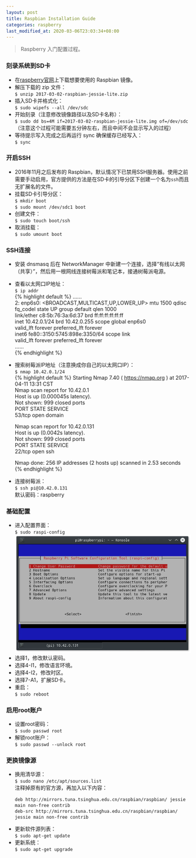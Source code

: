 ```yaml
---
layout: post
title: Raspbian Installation Guide
categories: raspberry
last_modified_at: 2020-03-06T23:03:34+08:00
---
```


> Raspberry 入门配置过程。

<!-- more -->

### 刻录系统到SD卡  
* 在[raspberry官网](https://www.raspberrypi.org/downloads/raspbian/)上下载想要使用的 Raspbian 镜像。  
* 解压下载的 zip 文件：  
  `$ unzip 2017-03-02-raspbian-jessie-lite.zip`  
* 插入SD卡并格式化：  
  `$ sudo wipefs --all /dev/sdc`  
* 开始刻录（注意修改镜像路径以及SD卡名称）：  
  `$ sudo dd bs=4M if=2017-03-02-raspbian-jessie-lite.img of=/dev/sdc`  
  （注意这个过程可能需要五分钟左右，而且中间不会显示写入的过程）  
* 等待提示写入完成之后再运行 sync 确保缓存已经写入：  
  `$ sync`  

### 开启SSH
* 2016年11月之后发布的 Raspbian，默认情况下已禁用SSH服务器。使用之前需要手动启用，官方提供的方法是在SD卡的引导分区下创建一个名为`ssh`而且无扩展名的文件。  
* 挂载SD卡引导分区：  
  `$ mkdir boot`  
  `$ sudo mount /dev/sdc1 boot`  
* 创建文件：  
  `$ sudo touch boot/ssh`  
* 取消挂载：  
  `$ sudo umount boot`  

### SSH连接
* 安装 dnsmasq 后在 NetworkManager 中新建一个连接，选择“有线以太网（共享）”，然后用一根网线连接树莓派和笔记本，接通树莓派电源。  
* 查看以太网口IP地址：  
  `$ ip addr`  
  {% highlight default %}
  ......  
  2: enp6s0: <BROADCAST,MULTICAST,UP,LOWER_UP> mtu 1500 qdisc fq_codel state UP group default qlen 1000  
    link/ether c8:5b:76:3a:6d:37 brd ff:ff:ff:ff:ff:ff  
    inet 10.42.0.1/24 brd 10.42.0.255 scope global enp6s0  
       valid_lft forever preferred_lft forever  
    inet6 fe80::3150:5745:898e:3350/64 scope link  
       valid_lft forever preferred_lft forever  
  ......  
  {% endhighlight %}
* 搜索树莓派IP地址（注意换成你自己的以太网口IP）：  
  `$ nmap 10.42.0.1/24`  
  {% highlight default %}
  Starting Nmap 7.40 ( https://nmap.org ) at 2017-04-11 13:31 CST  
  Nmap scan report for 10.42.0.1  
  Host is up (0.000045s latency).  
  Not shown: 999 closed ports  
  PORT   STATE SERVICE  
  53/tcp open  domain  
  
  Nmap scan report for 10.42.0.131  
  Host is up (0.0042s latency).  
  Not shown: 999 closed ports  
  PORT   STATE SERVICE  
  22/tcp open  ssh  
  
  Nmap done: 256 IP addresses (2 hosts up) scanned in 2.53 seconds  
  {% endhighlight %}
* 连接树莓派：  
  `$ ssh pi@10.42.0.131`  
  默认密码：raspberry  

### 基础配置
* 进入配置界面：  
  `$ sudo raspi-config`  
  ![raspi-config](/public/image/raspi-config.webp)
* 选择1，修改默认密码。  
* 选择4-I1，修改语言环境。  
* 选择4-I2，修改时区。  
* 选择7-A1，扩展SD卡。  
* 重启：  
  `$ sudo reboot`  

### 启用root账户
* 设置root密码：  
  `$ sudo passwd root`  
* 解锁root账户：  
  `$ sudo passwd --unlock root`  

### 更换镜像源
* 换用清华源：  
  `$ sudo nano /etc/apt/sources.list`  
  注释掉原有的官方源，再加入以下内容：  
  ```
  deb http://mirrors.tuna.tsinghua.edu.cn/raspbian/raspbian/ jessie main non-free contrib  
  deb-src http://mirrors.tuna.tsinghua.edu.cn/raspbian/raspbian/ jessie main non-free contrib  
  ```
* 更新软件源列表：  
  `$ sudo apt-get update`  
* 更新系统：  
  `$ sudo apt-get upgrade`
